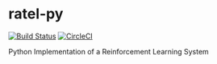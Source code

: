 # ratel-py
[![Build Status](https://travis-ci.org/DanielMorton/ratel-py.svg?branch=master)](https://travis-ci.org/DanielMorton/ratel-py)
[![CircleCI](https://circleci.com/gh/DanielMorton/ratel-py.svg?style=svg)](https://circleci.com/gh/DanielMorton/ratel-py)

Python Implementation of a Reinforcement Learning System
